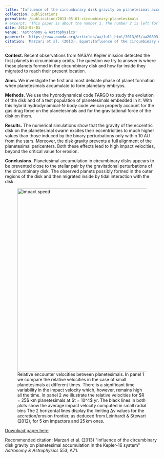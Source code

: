 ```yaml
---
title: "Influence of the circumbinary disk gravity on planetesimal accumulation in the Kepler-16 system"
collection: publications
permalink: /publication/2013-05-01-circumbinary-planetesimals
# excerpt: 'This paper is about the number 1. The number 2 is left for future work.'
date: 2013-05-01
venue: 'Astronomy & Astrophysics'
paperurl: 'https://www.aanda.org/articles/aa/full_html/2013/05/aa20893-12/aa20893-12.html'
citation: 'Marzari et al. (2013). &quot;Influence of the circumbinary disk gravity on planetesimal accumulation in the Kepler-16 system.&quot; <i>Astronomy & Astrophysics</i>. 553, A71.'
---
```

**Context.** Recent observations from NASA's Kepler mission detected the first planets in circumbinary orbits. The question we try to answer is where these planets formed in the circumbinary disk and how far inside they migrated to reach their present location.

**Aims.** We investigate the first and most delicate phase of planet formation when planetesimals accumulate to form planetary embryos.

**Methods.** We use the hydrodynamical code FARGO to study the evolution of the disk and of a test population of planetesimals embedded in it. With this hybrid hydrodynamical-N-body code we can properly account for the gas drag force on the planetesimals and for the gravitational force of the disk on them.

**Results.** The numerical simulations show that the gravity of the eccentric disk on the planetesimal swarm excites their eccentricities to much higher values than those induced by the binary perturbations only within 10 AU from the stars. Moreover, the disk gravity prevents a full alignment of the planetesimal pericenters. Both these effects lead to high impact velocities, beyond the critical value for erosion.

**Conclusions.** Planetesimal accumulation in circumbinary disks appears to be prevented close to the stellar pair by the gravitational perturbations of the circumbinary disk. The observed planets possibly formed in the outer regions of the disk and then migrated inside by tidal interaction with the disk. 

<figure>
  <img src="http://GiovanniPicogna.github.io/images/circumbinary-planetesimals.png" alt="impact speed" width="600"/>
  <figcaption>Relative encounter velocities between planetesimals. In panel 1 we compare the relative velocities in the case of small planetesimals at different times. There is a significant time variability in the impact velocity which, however, remains high all the time. In panel 2 we illustrate the relative velocities for $R = 25$ km planetesimals at $t = 10^4$ yr. The black lines in both plots show the average impact velocity computed in small radial bins The 2 horizontal lines display the limiting Δv values for the accretion/erosion frontier, as deduced from Leinhardt & Stewart (2012), for 5 km impactors and 25 km ones.</figcaption>
</figure>

[Download paper here](http://GiovanniPicogna.github.io/files/circumbinary-planetesimals.pdf)

Recommended citation: Marzari et al. (2013) "Influence of the circumbinary disk gravity on planetesimal accumulation in the Kepler-16 system" <i>Astronomy & Astrophysics</i> 553, A71.